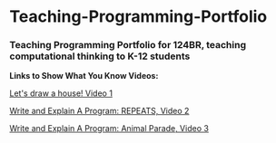 # Teaching-Programming-Portfolio
### Teaching Programming Portfolio for 124BR, teaching computational thinking to K-12 students




**Links to Show What You Know Videos:**

[Let's draw a house! Video 1](https://www.youtube.com/watch?v=WwEQaFUSwAo&ab_channel=BrendanDevlin)

[Write and Explain A Program: REPEATS, Video 2](https://www.youtube.com/watch?v=mD529G6qDEI&ab_channel=BrendanDevlin)

[Write and Explain A Program: Animal Parade, Video 3](https://www.youtube.com/watch?v=m2-QJO2NG4I&ab_channel=BrendanDevlin) 

